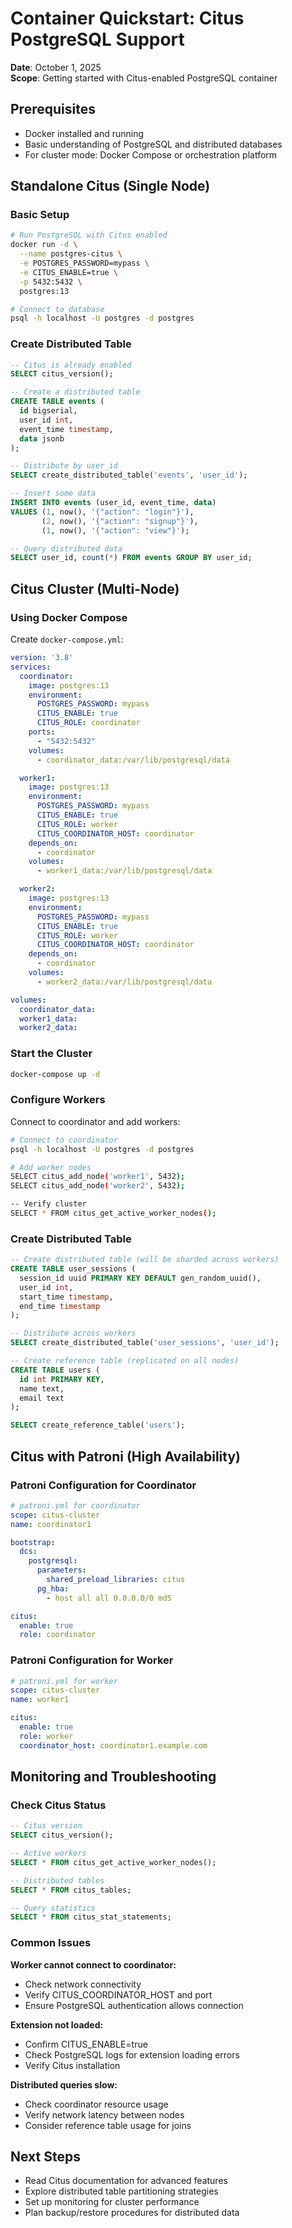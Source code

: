 # Container Quickstart: Citus PostgreSQL Support

**Date**: October 1, 2025  
**Scope**: Getting started with Citus-enabled PostgreSQL container

## Prerequisites

- Docker installed and running
- Basic understanding of PostgreSQL and distributed databases
- For cluster mode: Docker Compose or orchestration platform

## Standalone Citus (Single Node)

### Basic Setup
```bash
# Run PostgreSQL with Citus enabled
docker run -d \
  --name postgres-citus \
  -e POSTGRES_PASSWORD=mypass \
  -e CITUS_ENABLE=true \
  -p 5432:5432 \
  postgres:13

# Connect to database
psql -h localhost -U postgres -d postgres
```

### Create Distributed Table
```sql
-- Citus is already enabled
SELECT citus_version();

-- Create a distributed table
CREATE TABLE events (
  id bigserial,
  user_id int,
  event_time timestamp,
  data jsonb
);

-- Distribute by user_id
SELECT create_distributed_table('events', 'user_id');

-- Insert some data
INSERT INTO events (user_id, event_time, data)
VALUES (1, now(), '{"action": "login"}'),
       (2, now(), '{"action": "signup"}'),
       (1, now(), '{"action": "view"}');

-- Query distributed data
SELECT user_id, count(*) FROM events GROUP BY user_id;
```

## Citus Cluster (Multi-Node)

### Using Docker Compose

Create `docker-compose.yml`:
```yaml
version: '3.8'
services:
  coordinator:
    image: postgres:13
    environment:
      POSTGRES_PASSWORD: mypass
      CITUS_ENABLE: true
      CITUS_ROLE: coordinator
    ports:
      - "5432:5432"
    volumes:
      - coordinator_data:/var/lib/postgresql/data

  worker1:
    image: postgres:13
    environment:
      POSTGRES_PASSWORD: mypass
      CITUS_ENABLE: true
      CITUS_ROLE: worker
      CITUS_COORDINATOR_HOST: coordinator
    depends_on:
      - coordinator
    volumes:
      - worker1_data:/var/lib/postgresql/data

  worker2:
    image: postgres:13
    environment:
      POSTGRES_PASSWORD: mypass
      CITUS_ENABLE: true
      CITUS_ROLE: worker
      CITUS_COORDINATOR_HOST: coordinator
    depends_on:
      - coordinator
    volumes:
      - worker2_data:/var/lib/postgresql/data

volumes:
  coordinator_data:
  worker1_data:
  worker2_data:
```

### Start the Cluster
```bash
docker-compose up -d
```

### Configure Workers
Connect to coordinator and add workers:
```bash
# Connect to coordinator
psql -h localhost -U postgres -d postgres

# Add worker nodes
SELECT citus_add_node('worker1', 5432);
SELECT citus_add_node('worker2', 5432);

-- Verify cluster
SELECT * FROM citus_get_active_worker_nodes();
```

### Create Distributed Table
```sql
-- Create distributed table (will be sharded across workers)
CREATE TABLE user_sessions (
  session_id uuid PRIMARY KEY DEFAULT gen_random_uuid(),
  user_id int,
  start_time timestamp,
  end_time timestamp
);

-- Distribute across workers
SELECT create_distributed_table('user_sessions', 'user_id');

-- Create reference table (replicated on all nodes)
CREATE TABLE users (
  id int PRIMARY KEY,
  name text,
  email text
);

SELECT create_reference_table('users');
```

## Citus with Patroni (High Availability)

### Patroni Configuration for Coordinator
```yaml
# patroni.yml for coordinator
scope: citus-cluster
name: coordinator1

bootstrap:
  dcs:
    postgresql:
      parameters:
        shared_preload_libraries: citus
      pg_hba:
        - host all all 0.0.0.0/0 md5

citus:
  enable: true
  role: coordinator
```

### Patroni Configuration for Worker
```yaml
# patroni.yml for worker
scope: citus-cluster
name: worker1

citus:
  enable: true
  role: worker
  coordinator_host: coordinator1.example.com
```

## Monitoring and Troubleshooting

### Check Citus Status
```sql
-- Citus version
SELECT citus_version();

-- Active workers
SELECT * FROM citus_get_active_worker_nodes();

-- Distributed tables
SELECT * FROM citus_tables;

-- Query statistics
SELECT * FROM citus_stat_statements;
```

### Common Issues

**Worker cannot connect to coordinator:**
- Check network connectivity
- Verify CITUS_COORDINATOR_HOST and port
- Ensure PostgreSQL authentication allows connection

**Extension not loaded:**
- Confirm CITUS_ENABLE=true
- Check PostgreSQL logs for extension loading errors
- Verify Citus installation

**Distributed queries slow:**
- Check coordinator resource usage
- Verify network latency between nodes
- Consider reference table usage for joins

## Next Steps

- Read Citus documentation for advanced features
- Explore distributed table partitioning strategies
- Set up monitoring for cluster performance
- Plan backup/restore procedures for distributed data
